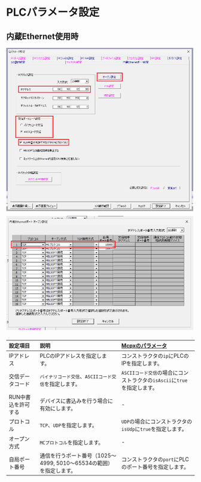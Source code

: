 # PLCパラメータ設定
## 内蔵Ethernet使用時
<img src="../images/plc_parameter_1.png" width="500" style="display:inline-block; margin-right:10px; margin-bottom:10px;" />
<img src="../images/plc_parameter_2.png" width="500" style="display:inline-block; margin-bottom:10px;" />

|設定項目|説明|[Mcpxのパラメータ](/api/McpXLib.McpX.html#constructors)|
|:-|:-|:-|
|IPアドレス|PLCのIPアドレスを指定します。|コンストラクタの```ip```にPLCのIPを指定します。|
|交信データコード|```バイナリコード交信```、```ASCIIコード交信```を指定します。|```ASCIIコード交信```の場合にコンストラクタの```isAscii```に```true```を指定します。|
|RUN中書込を許可する|デバイスに書込みを行う場合に有効にします。|-|
|プロトコル|```TCP```、```UDP```を指定します。|```UDP```の場合にコンストラクタの```isUdp```に```true```を指定します。|
|オープン方式|```MCプロトコル```を指定します。|-|
|自局ポート番号|通信を行うポート番号（1025～4999, 5010～65534の範囲）を指定します。|コンストラクタの```port```にPLCのポート番号を指定します。|

